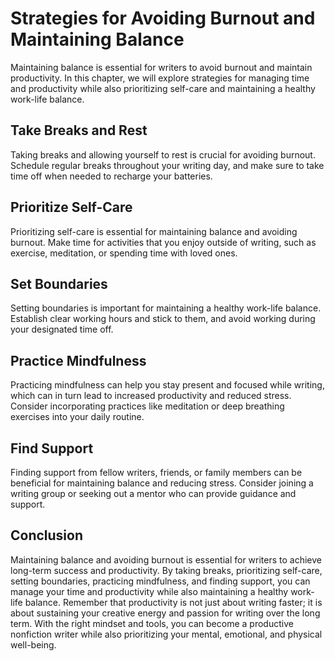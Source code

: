 Strategies for Avoiding Burnout and Maintaining Balance
==================================================================================================

Maintaining balance is essential for writers to avoid burnout and maintain productivity. In this chapter, we will explore strategies for managing time and productivity while also prioritizing self-care and maintaining a healthy work-life balance.

Take Breaks and Rest
--------------------

Taking breaks and allowing yourself to rest is crucial for avoiding burnout. Schedule regular breaks throughout your writing day, and make sure to take time off when needed to recharge your batteries.

Prioritize Self-Care
--------------------

Prioritizing self-care is essential for maintaining balance and avoiding burnout. Make time for activities that you enjoy outside of writing, such as exercise, meditation, or spending time with loved ones.

Set Boundaries
--------------

Setting boundaries is important for maintaining a healthy work-life balance. Establish clear working hours and stick to them, and avoid working during your designated time off.

Practice Mindfulness
--------------------

Practicing mindfulness can help you stay present and focused while writing, which can in turn lead to increased productivity and reduced stress. Consider incorporating practices like meditation or deep breathing exercises into your daily routine.

Find Support
------------

Finding support from fellow writers, friends, or family members can be beneficial for maintaining balance and reducing stress. Consider joining a writing group or seeking out a mentor who can provide guidance and support.

Conclusion
----------

Maintaining balance and avoiding burnout is essential for writers to achieve long-term success and productivity. By taking breaks, prioritizing self-care, setting boundaries, practicing mindfulness, and finding support, you can manage your time and productivity while also maintaining a healthy work-life balance. Remember that productivity is not just about writing faster; it is about sustaining your creative energy and passion for writing over the long term. With the right mindset and tools, you can become a productive nonfiction writer while also prioritizing your mental, emotional, and physical well-being.
